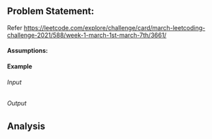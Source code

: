 ## Problem Statement:
Refer https://leetcode.com/explore/challenge/card/march-leetcoding-challenge-2021/588/week-1-march-1st-march-7th/3661/
#### Assumptions:
#### Example
###### Input
###### Output
## Analysis

